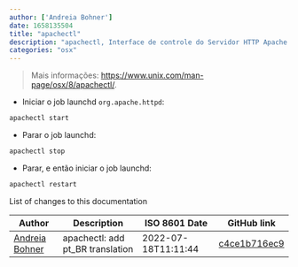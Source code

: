 ```yaml
---
author: ['Andreia Bohner']
date: 1658135504
title: "apachectl"
description: "apachectl, Interface de controle do Servidor HTTP Apache para macOS."
categories: "osx"
---
```

> Mais informações: <https://www.unix.com/man-page/osx/8/apachectl/>.

- Iniciar o job launchd `org.apache.httpd`:

```bash
apachectl start
```

- Parar o job launchd:

```bash
apachectl stop
```

- Parar, e então iniciar o job launchd:

```bash
apachectl restart
```
List of changes to this documentation


Author | Description | ISO 8601 Date | GitHub link
------|-----|-----|-----
[Andreia Bohner](mailto:andreiabohner@gmail.com) | apachectl: add pt_BR translation | 2022-07-18T11:11:44 | [c4ce1b716ec9](https://github.com/tldr-pages/tldr/commit/c4ce1b716ec9121f8633c69642e28f68ee7cf567)

